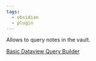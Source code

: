 ```yaml
---
tags:
  - obsidian
  - plugin
---
```


Allows to query notes in the vault.

[Basic Dataview Query Builder](https://s-blu.github.io/basic-dataview-query-builder/)
